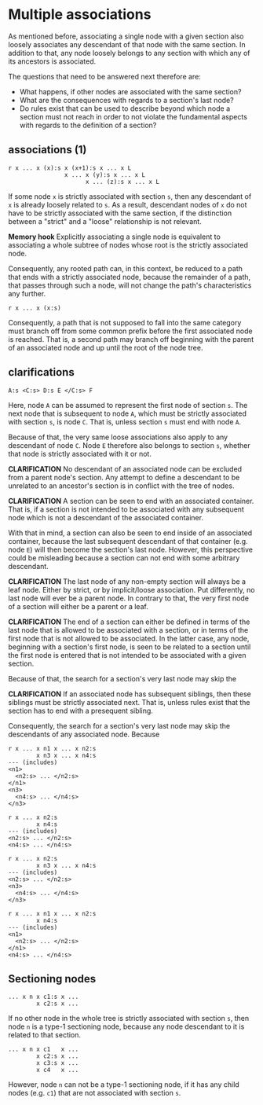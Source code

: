 
<!-- ======================================================================= -->
# Multiple associations

As mentioned before, associating a single node with a given section also loosely
associates any descendant of that node with the same section. In addition to
that, any node loosely belongs to any section with which any of its ancestors
is associated.

The questions that need to be answered next therefore are:

* What happens, if other nodes are associated with the same section?
* What are the consequences with regards to a section's last node?
* Do rules exist that can be used to describe beyond which node a
  section must not reach in order to not violate the fundamental
  aspects with regards to the definition of a section?

<!-- ======================================================================= -->
## associations (1)

```
r x ... x (x):s x (x+1):s x ... x L
                x ... x (y):s x ... x L
                      x ... (z):s x ... x L
```

If some node `x` is strictly associated with section `s`, then any descendant
of `x` is already loosely related to `s`. As a result, descendant nodes of `x`
do not have to be strictly associated with the same section, if the distinction
between a "strict" and a "loose" relationship is not relevant.

**Memory hook**
Explicitly associating a single node is equivalent to associating a whole
subtree of nodes whose root is the strictly associated node.

Consequently, any rooted path can, in this context, be reduced to a path that
ends with a strictly associated node, because the remainder of a path, that
passes through such a node, will not change the path's characteristics any
further.

```
r x ... x (x:s)
```

Consequently, a path that is not supposed to fall into the same category must
branch off from some common prefix before the first associated node is reached.
That is, a second path may branch off beginning with the parent of an associated
node and up until the root of the node tree.

<!-- ======================================================================= -->
## clarifications

`A:s <C:s> D:s E </C:s> F`

Here, node `A` can be assumed to represent the first node of section `s`. The
next node that is subsequent to node `A`, which must be strictly associated with
section `s`, is node `C`. That is, unless section `s` must end with node `A`.

Because of that, the very same loose associations also apply to any descendant
of node `C`. Node `E` therefore also belongs to section `s`, whether that node
is strictly associated with it or not.

**CLARIFICATION**
No descendant of an associated node can be excluded from a parent node's
section. Any attempt to define a descendant to be unrelated to an ancestor's
section is in conflict with the tree of nodes.

**CLARIFICATION**
A section can be seen to end with an associated container. That is, if a
section is not intended to be associated with any subsequent node which is
not a descendant of the associated container.

With that in mind, a section can also be seen to end inside of an associated
container, because the last subsequent descendant of that container (e.g. node
`E`) will then become the section's last node. However, this perspective could
be misleading because a section can not end with some arbitrary descendant.

**CLARIFICATION**
The last node of any non-empty section will always be a leaf node. Either by
strict, or by implicit/loose association. Put differently, no last node will
ever be a parent node. In contrary to that, the very first node of a section
will either be a parent or a leaf.

**CLARIFICATION**
The end of a section can either be defined in terms of the last node that is
allowed to be associated with a section, or in terms of the first node
that is not allowed to be associated. In the latter case, any node, beginning
with a section's first node, is seen to be related to a section until the first
node is entered that is not intended to be associated with a given section.

Because of that, the search for a section's very last node may skip the

**CLARIFICATION**
If an associated node has subsequent siblings, then these siblings must be
strictly associated next. That is, unless rules exist that the section has
to end with a presequent sibling.

Consequently, the search for a section's very last node may skip the descendants
of any associated node. Because 

<!-- ======================================================================= -->

```
r x ... x n1 x ... x n2:s
        x n3 x ... x n4:s
--- (includes)
<n1>
  <n2:s> ... </n2:s>
</n1>
<n3>
  <n4:s> ... </n4:s>
</n3>
```

<!-- ======================================================================= -->

```
r x ... x n2:s
        x n4:s
--- (includes)
<n2:s> ... </n2:s>
<n4:s> ... </n4:s>
```

<!-- ======================================================================= -->

```
r x ... x n2:s
        x n3 x ... x n4:s
--- (includes)
<n2:s> ... </n2:s>
<n3>
  <n4:s> ... </n4:s>
</n3>
```

<!-- ======================================================================= -->

```
r x ... x n1 x ... x n2:s
        x n4:s
--- (includes)
<n1>
  <n2:s> ... </n2:s>
</n1>
<n4:s> ... </n4:s>
```

<!-- ======================================================================= -->
## Sectioning nodes

```
... x n x c1:s x ...
        x c2:s x ...
```

If no other node in the whole tree is strictly associated with section `s`,
then node `n` is a type-1 sectioning node, because any node descendant to it
is related to that section.

```
... x n x c1   x ...
        x c2:s x ...
        x c3:s x ...
        x c4   x ...
```

However, node `n` can not be a type-1 sectioning node, if it has any child nodes
(e.g. `c1`) that are not associated with section `s`.
